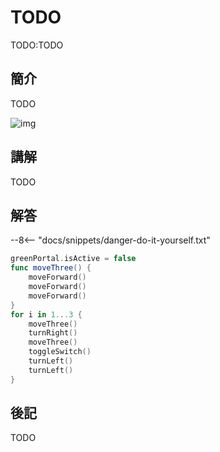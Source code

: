 # TODO

TODO:TODO

## 簡介

TODO

![img](https://imagedelivery.net/cdkaXPuFls5qlrh3GM4hfA/adc39d41-68a4-444c-29f4-a10d17768900/public)

## 講解

TODO

## 解答

--8<-- "docs/snippets/danger-do-it-yourself.txt"

```swift linenums="1"
greenPortal.isActive = false
func moveThree() {
    moveForward()
    moveForward()
    moveForward()
}
for i in 1...3 {
    moveThree()
    turnRight()
    moveThree()
    toggleSwitch()
    turnLeft()
    turnLeft()
}
```

## 後記

TODO
